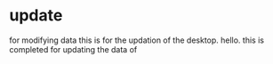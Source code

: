 # update
for modifying data 
this is for the updation of the desktop.
hello.
this is completed for updating the data of 
